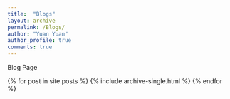 ```yaml
---
title:  "Blogs"
layout: archive
permalink: /Blogs/
author: "Yuan Yuan"
author_profile: true
comments: true
---
```


Blog Page

{% for post in site.posts %}
  {% include archive-single.html %}
{% endfor %}

